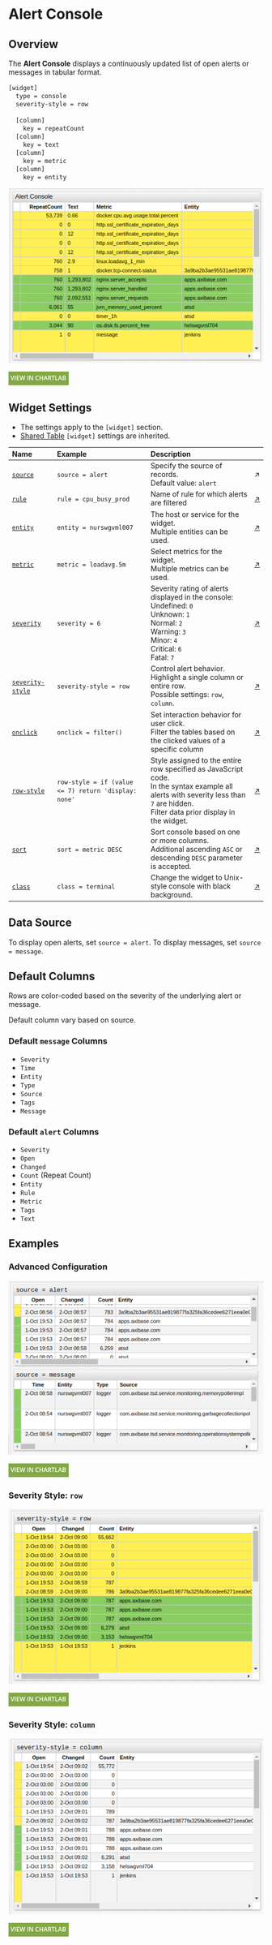 # Alert Console

## Overview

The **Alert Console** displays a continuously updated list of open alerts or messages in tabular format.

```ls
[widget]
  type = console
  severity-style = row
  
  [column]
    key = repeatCount
  [column]
    key = text
  [column]
    key = metric
  [column]
    key = entity
```

![](./images/alert-console-title.png)

[![](../../images/button.png)](https://apps.axibase.com/chartlab/b8804073)

## Widget Settings

* The settings apply to the `[widget]` section.
* [Shared Table](../shared-table/README.md#widget-settings) `[widget]` settings are inherited.

Name | Example | Description | &nbsp;
:--|:--|:--|:--
<a name="source"></a>[`source`](#source) | `source = alert` | Specify the source of records.<br>Default value: `alert` | ↗
<a name="rule"></a>[`rule`](#rule) | `rule = cpu_busy_prod` | Name of rule for which alerts are filtered | [↗](https://apps.axibase.com/chartlab/0db89ed0/11/)
<a name="entity"></a>[`entity`](#entity) | `entity = nurswgvml007` | The host or service for the widget.<br>Multiple entities can be used.| [↗](https://apps.axibase.com/chartlab/0db89ed0/7/)
<a name="metric"></a>[`metric`](#metric) | `metric = loadavg.5m` | Select metrics for the widget.<br>Multiple metrics can be used.| [↗](https://apps.axibase.com/chartlab/0db89ed0/8/)
<a name="severity"></a>[`severity`](#severity) | `severity = 6` | Severity rating of alerts displayed in the console:<br>Undefined: `0`<br>Unknown: `1`<br>Normal: `2`<br>Warning: `3`<br>Minor: `4`<br>Critical: `6`<br>Fatal: `7`| [↗](https://apps.axibase.com/chartlab/0db89ed0/3/)
<a name="severity-style"></a>[`severity-style`](#severity-style) | `severity-style = row`| Control alert behavior. Highlight a single column or entire row.<br>Possible settings: `row`, `column`.| [↗](https://apps.axibase.com/chartlab/0db89ed0/4/)
<a name="onclick"></a>[`onclick`](#onclick) | `onclick = filter()` | Set interaction behavior for user click.<br>Filter the tables based on the clicked values of a specific column | [↗](https://apps.axibase.com/chartlab/0db89ed0/5/)
<a name="row-style"></a>[`row-style`](#row-style) | `row-style = if (value <= 7) return 'display: none'` | Style assigned to the entire row specified as JavaScript code.<br>In the syntax example all alerts with severity less than `7` are hidden.<br>Filter data prior display in the widget. | [↗](https://apps.axibase.com/chartlab/0db89ed0/6/)
<a name="sort"></a>[`sort`](#sort) | `sort = metric DESC` | Sort console based on one or more columns.<br>Additional ascending `ASC` or descending `DESC` parameter is accepted.| [↗](https://apps.axibase.com/chartlab/0db89ed0/9/)
<a name="class"></a>[`class`](#class) | `class = terminal` | Change the widget to Unix-style console with black background.| [↗](https://apps.axibase.com/chartlab/0db89ed0/10/)

## Data Source

To display open alerts, set `source = alert`. To display messages, set `source = message`.

## Default Columns

Rows are color-coded based on the severity of the underlying alert or message.

Default column vary based on source.

### Default `message` Columns

* `Severity`
* `Time`
* `Entity`
* `Type`
* `Source`
* `Tags`
* `Message`

### Default `alert` Columns

* `Severity`
* `Open`
* `Changed`
* `Count` (Repeat Count)
* `Entity`
* `Rule`
* `Metric`
* `Tags`
* `Text`

## Examples

### Advanced Configuration

![](./images/advanced-configuration.png)

[![](../../images/button.png)](https://apps.axibase.com/chartlab/84fda148)

### Severity Style: `row`

![](./images/severity-style-row.png)

[![](../../images/button.png)](https://apps.axibase.com/chartlab/f5ed12c6)

### Severity Style: `column`

![](./images/severity-style-column.png)

[![](../../images/button.png)](https://apps.axibase.com/chartlab/cc0f7333)